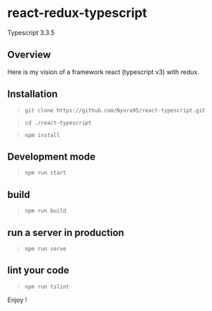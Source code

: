 # react-redux-typescript

Typescript 3.3.5

## Overview

Here is my vision of a framework react (typescript v3) with redux. 

## Installation

> `git clone https://github.com/Nyura95/react-typescript.git`

> `cd ./react-typescript`

> `npm install`

## Development mode

> `npm run start`

## build

> `npm run build`

## run a server in production

> `npm run serve`

## lint your code

> `npm run tslint`

Enjoy !

